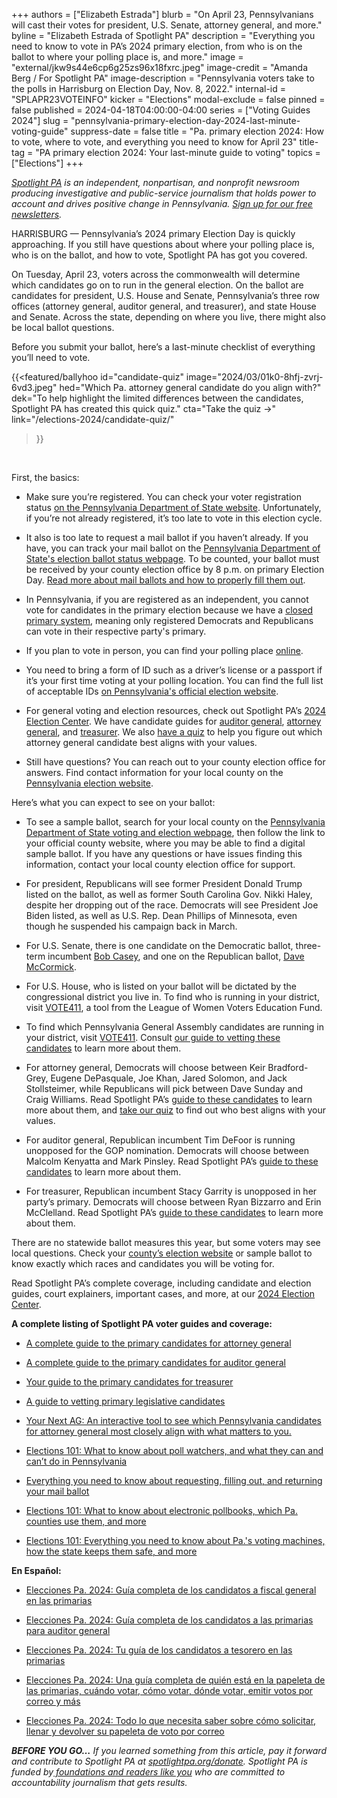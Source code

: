 +++
authors = ["Elizabeth Estrada"]
blurb = "On April 23, Pennsylvanians will cast their votes for president, U.S. Senate, attorney general, and more."
byline = "Elizabeth Estrada of Spotlight PA"
description = "Everything you need to know to vote in PA’s 2024 primary election, from who is on the ballot to where your polling place is, and more."
image = "external/jkw9s44e6cp6g25zs96x18fxrc.jpeg"
image-credit = "Amanda Berg / For Spotlight PA"
image-description = "Pennsylvania voters take to the polls in Harrisburg on Election Day, Nov. 8, 2022."
internal-id = "SPLAPR23VOTEINFO"
kicker = "Elections"
modal-exclude = false
pinned = false
published = 2024-04-18T04:00:00-04:00
series = ["Voting Guides 2024"]
slug = "pennsylvania-primary-election-day-2024-last-minute-voting-guide"
suppress-date = false
title = "Pa. primary election 2024: How to vote, where to vote, and everything you need to know for April 23"
title-tag = "PA primary election 2024: Your last-minute guide to voting"
topics = ["Elections"]
+++

<a href="https://www.spotlightpa.org/"><em>Spotlight PA</em></a><em> is an independent, nonpartisan, and nonprofit newsroom producing investigative and public-service journalism that holds power to account and drives positive change in Pennsylvania. </em><a href="https://www.spotlightpa.org/newsletters"><em>Sign up for our free newsletters</em></a><em>.</em>

HARRISBURG — Pennsylvania’s 2024 primary Election Day is quickly approaching. If you still have questions about where your polling place is, who is on the ballot, and how to vote, Spotlight PA has got you covered.

On Tuesday, April 23, voters across the commonwealth will determine which candidates go on to run in the general election. On the ballot are candidates for president, U.S. House and Senate, Pennsylvania’s three row offices (attorney general, auditor general, and treasurer), and state House and Senate. Across the state, depending on where you live, there might also be local ballot questions.

Before you submit your ballot, here’s a last-minute checklist of everything you’ll need to vote.

{{<featured/ballyhoo
  id="candidate-quiz"
  image="2024/03/01k0-8hfj-zvrj-6vd3.jpeg"
  hed="Which Pa. attorney general candidate do you align with?"
  dek="To help highlight the limited differences between the candidates, Spotlight PA has created this quick quiz."
  cta="Take the quiz →"
  link="/elections-2024/candidate-quiz/"
>}}
<br>

First, the basics:

- Make sure you’re registered. You can check your voter registration status <a href="https://www.pavoterservices.pa.gov/pages/voterregistrationstatus.aspx">on the Pennsylvania Department of State website</a>. Unfortunately, if you’re not already registered, it’s too late to vote in this election cycle.

- It also is too late to request a mail ballot if you haven’t already. If you have, you can track your mail ballot on the <a href="https://www.pavoterservices.pa.gov/Pages/BallotTracking.aspx">Pennsylvania Department of State&#39;s election ballot status webpage</a>. To be counted, your ballot must be received by your county election office by 8 p.m. on primary Election Day. <a href="https://www.spotlightpa.org/news/2024/04/pennsylvania-primary-election-2024-mail-ballot-how-to-request-fill-out-return/">Read more about mail ballots and how to properly fill them out</a>.

- In Pennsylvania, if you are registered as an independent, you cannot vote for candidates in the primary election because we have a <a href="https://www.spotlightpa.org/news/2024/04/pennsylvania-primary-election-2024-open-primaries-independent-third-party-voters/">closed primary system</a>, meaning only registered Democrats and Republicans can vote in their respective party&#39;s primary.

- If you plan to vote in person, you can find your polling place <a href="https://www.pavoterservices.pa.gov/Pages/PollingPlaceInfo.aspx">online</a>.

- You need to bring a form of ID such as a driver’s license or a passport if it’s your first time voting at your polling location. You can find the full list of acceptable IDs <a href="https://www.vote.pa.gov/Register-to-Vote/Pages/Voter-ID-for-First-Time-Voters.aspx">on Pennsylvania&#39;s official election website</a>.

- For general voting and election resources, check out Spotlight PA’s <a href="https://www.spotlightpa.org/elections">2024 Election Center</a>. We have candidate guides for <a href="https://www.spotlightpa.org/news/2024/03/pennsylvania-election-2024-auditor-general-candidates-tim-defoor-malcolm-kenyatta-mark-pinsley/">auditor general</a>, <a href="https://www.spotlightpa.org/news/2024/03/pennsylvania-election-2024-attorney-general-primary-candidates/">attorney general</a>, and <a href="https://www.spotlightpa.org/news/2024/03/pennsylvania-election-2024-treasurer-primary-candidates-stacy-garrity-ryan-bizzarro-erin-mcclelland/">treasurer</a>. We also <a href="https://www.spotlightpa.org/elections-2024/candidate-quiz/">have a quiz</a> to help you figure out which attorney general candidate best aligns with your values.

- Still have questions? You can reach out to your county election office for answers. Find contact information for your local county on the <a href="https://www.vote.pa.gov/Resources/Pages/Contact-Your-Election-Officials.aspx">Pennsylvania election website</a>.

Here’s what you can expect to see on your ballot:

- To see a sample ballot, search for your local county on the <a href="https://www.vote.pa.gov/Resources/Pages/Contact-Your-Election-Officials.aspx">Pennsylvania Department of State voting and election webpage</a>, then follow the link to your official county website, where you may be able to find a digital sample ballot. If you have any questions or have issues finding this information, contact your local county election office for support.

- For president, Republicans will see former President Donald Trump listed on the ballot, as well as former South Carolina Gov. Nikki Haley, despite her dropping out of the race. Democrats will see President Joe Biden listed, as well as U.S. Rep. Dean Phillips of Minnesota, even though he suspended his campaign back in March.

- For U.S. Senate, there is one candidate on the Democratic ballot, three-term incumbent <a href="https://www.casey.senate.gov/about/bob">Bob Casey</a>, and one on the Republican ballot, <a href="https://www.davemccormickpa.com/">Dave McCormick</a>.

- For U.S. House, who is listed on your ballot will be dictated by the congressional district you live in. To find who is running in your district, visit <a href="https://www.vote411.org/">VOTE411</a>, a tool from the League of Women Voters Education Fund.

- To find which Pennsylvania General Assembly candidates are running in your district, visit <a href="https://www.vote411.org/">VOTE411</a>. Consult <a href="https://www.spotlightpa.org/news/2024/04/pennsylvania-election-2024-legislative-house-senate-races-candidate-vetting-guide/">our guide to vetting these candidates</a> to learn more about them.

- For attorney general, Democrats will choose between Keir Bradford-Grey, Eugene DePasquale, Joe Khan, Jared Solomon, and Jack Stollsteimer, while Republicans will pick between Dave Sunday and Craig Williams. Read Spotlight PA’s <a href="https://www.spotlightpa.org/news/2024/03/pennsylvania-election-2024-attorney-general-primary-candidates/">guide to these candidates</a> to learn more about them, and <a href="https://www.spotlightpa.org/elections-2024/candidate-quiz/">take our quiz</a> to find out who best aligns with your values.

- For auditor general, Republican incumbent Tim DeFoor is running unopposed for the GOP nomination. Democrats will choose between Malcolm Kenyatta and Mark Pinsley. Read Spotlight PA’s <a href="https://www.spotlightpa.org/news/2024/03/pennsylvania-election-2024-auditor-general-candidates-tim-defoor-malcolm-kenyatta-mark-pinsley/">guide to these candidates</a> to learn more about them.

- For treasurer, Republican incumbent Stacy Garrity is unopposed in her party’s primary. Democrats will choose between Ryan Bizzarro and Erin McClelland. Read Spotlight PA’s <a href="https://www.spotlightpa.org/news/2024/03/pennsylvania-election-2024-treasurer-primary-candidates-stacy-garrity-ryan-bizzarro-erin-mcclelland/">guide to these candidates</a> to learn more about them.

There are no statewide ballot measures this year, but some voters may see local questions. Check your <a href="https://www.vote.pa.gov/Resources/Pages/Contact-Your-Election-Officials.aspx">county’s election website</a> or sample ballot to know exactly which races and candidates you will be voting for.

Read Spotlight PA’s complete coverage, including candidate and election guides, court explainers, important cases, and more, at our <a href="https://www.spotlightpa.org/elections">2024 Election Center</a>.

<strong>A complete listing of Spotlight PA voter guides and coverage:</strong>

- <a href="https://www.spotlightpa.org/news/2024/03/pennsylvania-election-2024-attorney-general-primary-candidates/">A complete guide to the primary candidates for attorney general</a>

- <a href="https://www.spotlightpa.org/news/2024/03/pennsylvania-election-2024-auditor-general-candidates-tim-defoor-malcolm-kenyatta-mark-pinsley/">A complete guide to the primary candidates for auditor general</a>

- <a href="https://www.spotlightpa.org/news/2024/03/pennsylvania-election-2024-treasurer-primary-candidates-stacy-garrity-ryan-bizzarro-erin-mcclelland/">Your guide to the primary candidates for treasurer</a>

- <a href="https://www.spotlightpa.org/news/2024/04/pennsylvania-election-2024-legislative-house-senate-races-candidate-vetting-guide/">A guide to vetting primary legislative candidates</a>

- <a href="https://www.spotlightpa.org/elections-2024/candidate-quiz/">Your Next AG: An interactive tool to see which Pennsylvania candidates for attorney general most closely align with what matters to you.</a>

- <a href="https://www.spotlightpa.org/news/2024/03/pennsylvania-poll-watcher-election-2024-donald-trump-explainer/">Elections 101: What to know about poll watchers, and what they can and can’t do in Pennsylvania</a>

- <a href="https://www.spotlightpa.org/news/2024/04/pennsylvania-primary-election-2024-mail-ballot-how-to-request-fill-out-return/">Everything you need to know about requesting, filling out, and returning your mail ballot</a>

- <a href="https://www.spotlightpa.org/news/2024/03/pennsylvania-electronic-pollbook-voter-registration-election-2024-explainer/">Elections 101: What to know about electronic pollbooks, which Pa. counties use them, and more</a>

- <a href="https://www.spotlightpa.org/news/2024/02/pennsylvania-voting-machines-elections-101-prebunking/">Elections 101: Everything you need to know about Pa.&#39;s voting machines, how the state keeps them safe, and more</a>

<strong>En Español:</strong>

- <a href="https://www.spotlightpa.org/news/2024/03/elecciones-pensilvania-2024-fiscal-general-candidatos-primarias/">Elecciones Pa. 2024: Guía completa de los candidatos a fiscal general en las primarias</a>

- <a href="https://www.spotlightpa.org/news/2024/03/elecciones-pennsylvania-2024-gu-completa-de-los-candidatos-las-primarias-para-auditor-general/">Elecciones Pa. 2024: Guía completa de los candidatos a las primarias para auditor general</a>

- <a href="https://www.spotlightpa.org/news/2024/03/eleccion-pensilvania-2024-primarias-tesorero-candidatos-stacy-garrity-ryan-bizzarro-erin-mcclelland/">Elecciones Pa. 2024: Tu guía de los candidatos a tesorero en las primarias</a>

- <a href="https://www.spotlightpa.org/news/2024/04/pensilvania-primarias-elecciones-2024-votar-informacion/">Elecciones Pa. 2024: Una guía completa de quién está en la papeleta de las primarias, cuándo votar, cómo votar, dónde votar, emitir votos por correo y más</a><u></u>

- <a href="https://www.spotlightpa.org/news/2024/04/pensilvania-primarias-elecciones-2024-votar-correo-como-llenar/">Elecciones Pa. 2024: Todo lo que necesita saber sobre cómo solicitar, llenar y devolver su papeleta de voto por correo</a>

<strong><em>BEFORE YOU GO…</em></strong><em> If you learned something from this article, pay it forward and contribute to Spotlight PA at </em><a href="https://www.spotlightpa.org/donate"><em>spotlightpa.org/donate</em></a><em>. Spotlight PA is funded by</em><a href="https://www.spotlightpa.org/support"><em> foundations and readers like you</em></a><em> who are committed to accountability journalism that gets results.</em>

